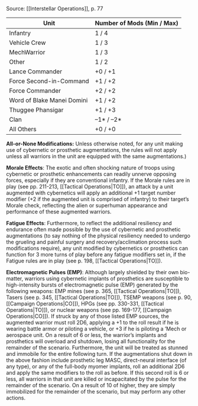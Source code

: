 Source: [[Interstellar Operations]], p. 77

| Unit                       | Number of Mods (Min / Max) |
| -------------------------- | -------------------------- |
| Infantry                   | 1 / 4                      |
| Vehicle Crew               | 1 / 3                      |
| MechWarrior                | 1 / 3                      |
| Other                      | 1 / 2                      |
| Lance Commander            | +0 / +1                    |
| Force Second-in-Command    | +1 / +2                    |
| Force Commander            | +2 / +2                    |
| Word of Blake Manei Domini | +1 / +2                    |
| Thuggee Phansigar          | +1 / +3                    |
| Clan                       | –1* / –2*                  |
| All Others                 | +0 / +0                    |

**All-or-None Modifications:** Unless otherwise noted, for any unit making use of cybernetic or prosthetic augmentations, the rules will not apply unless all warriors in the unit are equipped with the same augmentations.)

**Morale Effects**: The exotic and often shocking nature of troops using cybernetic or prosthetic enhancements can readily unnerve opposing forces, especially if they are conventional infantry. If the Morale rules are in play (see pp. 211-213, [[Tactical Operations|TO]]), an attack by a unit augmented with cybernetics will apply an additional +1 target number modifier (+2 if the augmented unit is comprised of infantry) to their target’s Morale check, reflecting the alien or superhuman appearance and performance of these augmented warriors.

**Fatigue Effects**: Furthermore, to reflect the additional resiliency and endurance often made possible by the use of cybernetic and prosthetic augmentations (to say nothing of the physical resiliency needed to undergo the grueling and painful surgery and recovery/acclimation process such modifications require), any unit modified by cybernetics or prosthetics can function for 3 more turns of play before any fatigue modifiers set in, if the Fatigue rules are in play (see p. 198, [[Tactical Operations|TO]]). 

**Electromagnetic Pulses (EMP)**: Although largely shielded by their own bio-matter, warriors using cybernetic implants of prosthetics are susceptible to high-intensity bursts of electromagnetic pulse (EMP) generated by the following weapons: EMP mines (see p. 365, [[Tactical Operations|TO]]), Tasers (see p. 345, [[Tactical Operations|TO]]), TSEMP weapons (see p. 90, [[Campaign Operations|CO]]), HPGs (see pp. 330-331, [[Tactical Operations|TO]]), or nuclear weapons (see pp. 169-177, [[Campaign Operations|CO]]). If struck by any of those listed EMP sources, the augmented warrior must roll 2D6, applying a +1 to the roll result if he is wearing battle armor or piloting a vehicle, or +3 if he is piloting a ’Mech or aerospace unit. On a result of 6 or less, the warrior’s implants and prosthetics will overload and shutdown, losing all functionality for the remainder of the scenario. Furthermore, the unit will be treated as stunned and immobile for the entire following turn. If the augmentations shut down in the above fashion include prosthetic leg MASC, direct-neural interface (of any type), or any of the full-body myomer implants, roll an additional 2D6 and apply the same modifiers to the roll as before. If this second roll is 6 or less, all warriors in that unit are killed or incapacitated by the pulse for the remainder of the scenario. On a result of 10 of higher, they are simply immobilized for the remainder of the scenario, but may perform any other actions.
